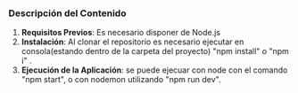 ### Descripción del Contenido

1. **Requisitos Previos**: Es necesario disponer de Node.js 
2. **Instalación**: Al clonar el repositorio es necesario ejecutar en consola(estando dentro de la carpeta del proyecto) "npm install" o "npm i" .
3. **Ejecución de la Aplicación**: se puede ejecuar con node con el comando "npm start", o con nodemon utilizando "npm run dev".
